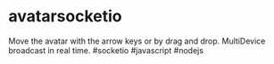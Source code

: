 # avatarsocketio
Move the avatar with the arrow keys or by drag and drop. MultiDevice broadcast in real time. #socketio #javascript #nodejs

